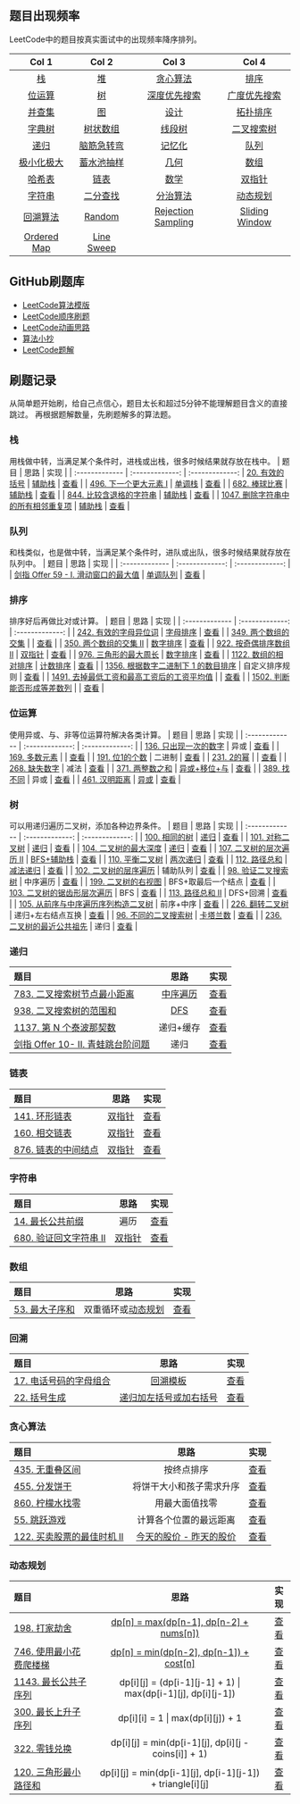 ## 题目出现频率

LeetCode中的题目按真实面试中的出现频率降序排列。

| Col 1 | Col 2 |  Col 3 | Col 4 |
| :-------------: | :-------------: | :-------------: | :-------------: |
| [栈](https://github.com/pwstrick/daily/blob/master/article/leetcode/stack.md) | [堆](https://github.com/pwstrick/daily/blob/master/article/leetcode/heap.md) | [贪心算法](https://github.com/pwstrick/daily/blob/master/article/leetcode/greedy.md) | [排序](https://github.com/pwstrick/daily/blob/master/article/leetcode/sort.md) |
| [位运算](https://github.com/pwstrick/daily/blob/master/article/leetcode/bit-manipulation.md) | [树](https://github.com/pwstrick/daily/blob/master/article/leetcode/tree.md) | [深度优先搜索](https://github.com/pwstrick/daily/blob/master/article/leetcode/depth-first-search.md) | [广度优先搜索](https://github.com/pwstrick/daily/blob/master/article/leetcode/breadth-first-search.md) |
| [并查集](https://github.com/pwstrick/daily/blob/master/article/leetcode/union-find.md) | [图](https://github.com/pwstrick/daily/blob/master/article/leetcode/graph.md) | [设计](https://github.com/pwstrick/daily/blob/master/article/leetcode/design.md) | [拓扑排序](https://github.com/pwstrick/daily/blob/master/article/leetcode/topological-sort.md) |
| [字典树](https://github.com/pwstrick/daily/blob/master/article/leetcode/trie.md) | [树状数组](https://github.com/pwstrick/daily/blob/master/article/leetcode/binary-indexed-tree.md) | [线段树](https://github.com/pwstrick/daily/blob/master/article/leetcode/segment-tree.md) | [二叉搜索树](https://github.com/pwstrick/daily/blob/master/article/leetcode/binary-search-tree.md) |
| [递归](https://github.com/pwstrick/daily/blob/master/article/leetcode/recursion.md) | [脑筋急转弯](https://github.com/pwstrick/daily/blob/master/article/leetcode/brainteaser.md) | [记忆化](https://github.com/pwstrick/daily/blob/master/article/leetcode/memoization.md) | [队列](https://github.com/pwstrick/daily/blob/master/article/leetcode/queue.md) |
| [极小化极大](https://github.com/pwstrick/daily/blob/master/article/leetcode/minimax.md) | [蓄水池抽样](https://github.com/pwstrick/daily/blob/master/article/leetcode/reservoir-sampling.md) | [几何](https://github.com/pwstrick/daily/blob/master/article/leetcode/geometry.md) | [数组](https://github.com/pwstrick/daily/blob/master/article/leetcode/array.md) |
| [哈希表](https://github.com/pwstrick/daily/blob/master/article/leetcode/hash-table.md) | [链表](https://github.com/pwstrick/daily/blob/master/article/leetcode/linked-list.md) | [数学](https://github.com/pwstrick/daily/blob/master/article/leetcode/math.md) | [双指针](https://github.com/pwstrick/daily/blob/master/article/leetcode/two-pointers.md) |
| [字符串](https://github.com/pwstrick/daily/blob/master/article/leetcode/string.md) | [二分查找](https://github.com/pwstrick/daily/blob/master/article/leetcode/binary-search.md) | [分治算法](https://github.com/pwstrick/daily/blob/master/article/leetcode/divide-and-conquer.md) | [动态规划](https://github.com/pwstrick/daily/blob/master/article/leetcode/dynamic-programming.md) |
| [回溯算法](https://github.com/pwstrick/daily/blob/master/article/leetcode/backtracking.md) | [Random](https://github.com/pwstrick/daily/blob/master/article/leetcode/random.md) | [Rejection Sampling](https://github.com/pwstrick/daily/blob/master/article/leetcode/rejection-sampling.md) | [Sliding Window](https://github.com/pwstrick/daily/blob/master/article/leetcode/sliding-window.md) |
| [Ordered Map](https://github.com/pwstrick/daily/blob/master/article/leetcode/ordered-map.md) | [Line Sweep](https://github.com/pwstrick/daily/blob/master/article/leetcode/line-sweep.md) | &nbsp; | &nbsp; |

## GitHub刷题库
* [LeetCode算法模版](https://github.com/greyireland/algorithm-pattern)
* [LeetCode顺序刷题](https://github.com/wind-liang/leetcode)
* [LeetCode动画思路](https://github.com/MisterBooo/LeetCodeAnimation)
* [算法小抄](https://github.com/labuladong/fucking-algorithm)
* [LeetCode题解](https://github.com/azl397985856/leetcode)

## 刷题记录
从简单题开始刷，给自己点信心，题目太长和超过5分钟不能理解题目含义的直接跳过。
再根据题解数量，先刷题解多的算法题。

### 栈
用栈做中转，当满足某个条件时，进栈或出栈，很多时候结果就存放在栈中。
| 题目 | 思路 | 实现  |
| :------------- | :-------------: | :-------------: |
[20. 有效的括号](https://leetcode-cn.com/problems/valid-parentheses/) | [辅助栈](https://leetcode-cn.com/problems/valid-parentheses/solution/zhu-bu-fen-xi-tu-jie-zhan-zhan-shi-zui-biao-zhun-d/) | [查看](https://github.com/pwstrick/daily/issues/1012) |
| [496. 下一个更大元素 I](https://leetcode-cn.com/problems/next-greater-element-i/) | [单调栈](https://leetcode-cn.com/problems/next-greater-element-i/solution/xia-yi-ge-geng-da-yuan-su-i-by-leetcode/) | [查看](https://github.com/pwstrick/daily/issues/1013) |
| [682. 棒球比赛](https://leetcode-cn.com/problems/baseball-game/) | [辅助栈](https://leetcode-cn.com/problems/baseball-game/solution/bang-qiu-bi-sai-by-leetcode/) | [查看](https://github.com/pwstrick/daily/issues/1014) |
| [844. 比较含退格的字符串](https://leetcode-cn.com/problems/backspace-string-compare/) | [辅助栈](https://leetcode-cn.com/problems/backspace-string-compare/solution/bi-jiao-han-tui-ge-de-zi-fu-chuan-by-leetcode/) | [查看](https://github.com/pwstrick/daily/issues/1015) |
| [1047. 删除字符串中的所有相邻重复项](https://leetcode-cn.com/problems/remove-all-adjacent-duplicates-in-string/) | [辅助栈](https://leetcode-cn.com/problems/remove-all-adjacent-duplicates-in-string/solution/shan-chu-zi-fu-chuan-zhong-de-suo-you-xiang-lin-zh/) | [查看](https://github.com/pwstrick/daily/issues/1016) |

### 队列
和栈类似，也是做中转，当满足某个条件时，进队或出队，很多时候结果就存放在队列中。
| 题目 | 思路 | 实现  |
| :------------- | :-------------: | :-------------: |
| [剑指 Offer 59 - I. 滑动窗口的最大值](https://leetcode-cn.com/problems/hua-dong-chuang-kou-de-zui-da-zhi-lcof/) | [单调队列](https://leetcode-cn.com/problems/hua-dong-chuang-kou-de-zui-da-zhi-lcof/solution/mian-shi-ti-59-i-hua-dong-chuang-kou-de-zui-da-1-6/) | [查看](https://github.com/pwstrick/daily/issues/1017) |

### 排序
排序好后再做比对或计算。
| 题目 | 思路 | 实现  |
| :------------- | :-------------: | :-------------: |
| [242. 有效的字母异位词](https://leetcode-cn.com/problems/valid-anagram/) | [字母排序](https://leetcode-cn.com/problems/valid-anagram/solution/you-xiao-de-zi-mu-yi-wei-ci-by-leetcode/) | [查看](https://github.com/pwstrick/daily/issues/1018) |
| [349. 两个数组的交集](https://leetcode-cn.com/problems/intersection-of-two-arrays/) |  | [查看](https://github.com/pwstrick/daily/issues/1019) |
| [350. 两个数组的交集 II](https://leetcode-cn.com/problems/intersection-of-two-arrays-ii/) | [数字排序](https://leetcode-cn.com/problems/intersection-of-two-arrays-ii/solution/liang-ge-shu-zu-de-jiao-ji-ii-by-leetcode/) | [查看](https://github.com/pwstrick/daily/issues/1020) |
| [922. 按奇偶排序数组 II](https://leetcode-cn.com/problems/sort-array-by-parity-ii/) | [双指针](https://leetcode-cn.com/problems/sort-array-by-parity-ii/solution/an-qi-ou-pai-xu-shu-zu-ii-by-leetcode/) | [查看](https://github.com/pwstrick/daily/issues/1021) |
| [976. 三角形的最大周长](https://leetcode-cn.com/problems/largest-perimeter-triangle/) | [数字排序](https://leetcode-cn.com/problems/largest-perimeter-triangle/solution/san-jiao-xing-de-zui-da-zhou-chang-by-leetcode/) | [查看](https://github.com/pwstrick/daily/issues/1022) |
| [1122. 数组的相对排序](https://leetcode-cn.com/problems/relative-sort-array/) | [计数排序](https://leetcode-cn.com/problems/relative-sort-array/solution/ming-que-bi-jiao-fang-shi-hou-xiang-zen-yao-pai-ji/) | [查看](https://github.com/pwstrick/daily/issues/1023) |
| [1356. 根据数字二进制下 1 的数目排序](https://leetcode-cn.com/problems/sort-integers-by-the-number-of-1-bits/) | 自定义排序规则 | [查看](https://github.com/pwstrick/daily/issues/1024) |
| [1491. 去掉最低工资和最高工资后的工资平均值](https://leetcode-cn.com/problems/average-salary-excluding-the-minimum-and-maximum-salary/) |  | [查看](https://github.com/pwstrick/daily/issues/1025) |
| [1502. 判断能否形成等差数列](https://leetcode-cn.com/problems/can-make-arithmetic-progression-from-sequence/) |  | [查看](https://github.com/pwstrick/daily/issues/1026) |

### 位运算
使用异或、与、非等位运算符解决各类计算。
| 题目 | 思路 | 实现  |
| :------------- | :-------------: | :-------------: |
| [136. 只出现一次的数字](https://leetcode-cn.com/problems/single-number/) | 异或 | [查看](https://github.com/pwstrick/daily/issues/1027) |
| [169. 多数元素](https://leetcode-cn.com/problems/majority-element/) |  | [查看](https://github.com/pwstrick/daily/issues/1028) |
| [191. 位1的个数](https://leetcode-cn.com/problems/number-of-1-bits/submissions/) | 二进制 | [查看](https://github.com/pwstrick/daily/issues/1029) |
| [231. 2的幂](https://leetcode-cn.com/problems/power-of-two/) |  | [查看](https://github.com/pwstrick/daily/issues/1030) |
| [268. 缺失数字](https://leetcode-cn.com/problems/missing-number/) | 减法 | [查看](https://github.com/pwstrick/daily/issues/1031) |
| [371. 两整数之和](https://leetcode-cn.com/problems/sum-of-two-integers/) | [异或+移位+与](https://leetcode-cn.com/problems/sum-of-two-integers/solution/wei-yun-suan-xiang-jie-yi-ji-zai-python-zhong-xu-y/) | [查看](https://github.com/pwstrick/daily/issues/1032) |
| [389. 找不同](https://leetcode-cn.com/problems/find-the-difference/) | 异或 | [查看](https://github.com/pwstrick/daily/issues/1033) |
| [461. 汉明距离](https://leetcode-cn.com/problems/hamming-distance/) | [异或](https://leetcode-cn.com/problems/hamming-distance/solution/yi-ming-ju-chi-by-leetcode/) | [查看](https://github.com/pwstrick/daily/issues/1034) |

### 树
可以用递归遍历二叉树，添加各种边界条件。
| 题目 | 思路 | 实现  |
| :------------- | :-------------: | :-------------: |
| [100. 相同的树](https://leetcode-cn.com/problems/same-tree/) | [递归](https://leetcode-cn.com/problems/same-tree/solution/hua-jie-suan-fa-100-xiang-tong-de-shu-by-guanpengc/) | [查看](https://github.com/pwstrick/daily/issues/1035) |
| [101. 对称二叉树](https://leetcode-cn.com/problems/symmetric-tree/) | [递归](https://leetcode-cn.com/problems/symmetric-tree/solution/dong-hua-yan-shi-101-dui-cheng-er-cha-shu-by-user7/) | [查看](https://github.com/pwstrick/daily/issues/1036) |
| [104. 二叉树的最大深度](https://leetcode-cn.com/problems/maximum-depth-of-binary-tree/) | [递归](https://leetcode-cn.com/problems/maximum-depth-of-binary-tree/solution/er-cha-shu-de-zui-da-shen-du-by-leetcode/) | [查看](https://github.com/pwstrick/daily/issues/1037) |
| [107. 二叉树的层次遍历 II](https://leetcode-cn.com/problems/binary-tree-level-order-traversal-ii/) | [BFS+辅助栈](https://leetcode-cn.com/problems/binary-tree-level-order-traversal-ii/solution/shi-yong-zhan-jin-xing-zhong-zhuan-by-liu-lang-xi-/) | [查看](https://github.com/pwstrick/daily/issues/1038) |
| [110. 平衡二叉树](https://leetcode-cn.com/problems/balanced-binary-tree/) | [两次递归](https://leetcode-cn.com/problems/balanced-binary-tree/solution/ping-heng-er-cha-shu-by-leetcode/) | [查看](https://github.com/pwstrick/daily/issues/1039) |
| [112. 路径总和](https://leetcode-cn.com/problems/path-sum/) | [减法递归](https://leetcode-cn.com/problems/path-sum/solution/lu-jing-zong-he-by-leetcode-solution/) | [查看](https://github.com/pwstrick/daily/issues/1040) |
| [102. 二叉树的层序遍历](https://leetcode-cn.com/problems/binary-tree-level-order-traversal/) | 辅助队列 | [查看](https://github.com/pwstrick/daily/issues/1063) |
| [98. 验证二叉搜索树](https://leetcode-cn.com/problems/validate-binary-search-tree/) | 中序遍历 | [查看](https://github.com/pwstrick/daily/issues/1064) |
| [199. 二叉树的右视图](https://leetcode-cn.com/problems/binary-tree-right-side-view/) | BFS+取最后一个结点 | [查看](https://github.com/pwstrick/daily/issues/1065) |
| [103. 二叉树的锯齿形层次遍历](https://leetcode-cn.com/problems/binary-tree-zigzag-level-order-traversal/) | BFS | [查看](https://github.com/pwstrick/daily/issues/1066) |
| [113. 路径总和 II](https://leetcode-cn.com/problems/path-sum-ii/) | DFS+回溯 | [查看](https://github.com/pwstrick/daily/issues/1067) |
| [105. 从前序与中序遍历序列构造二叉树](https://leetcode-cn.com/problems/construct-binary-tree-from-preorder-and-inorder-traversal/) | 前序+中序 | [查看](https://github.com/pwstrick/daily/issues/1068) |
| [226. 翻转二叉树](https://leetcode-cn.com/problems/invert-binary-tree/) | 递归+左右结点互换 | [查看](https://github.com/pwstrick/daily/issues/1069) |
| [96. 不同的二叉搜索树](https://leetcode-cn.com/problems/unique-binary-search-trees/) | [卡塔兰数](https://leetcode-cn.com/problems/unique-binary-search-trees/solution/bu-tong-de-er-cha-sou-suo-shu-by-leetcode-solution/) | [查看](https://github.com/pwstrick/daily/issues/1071) |
| [236. 二叉树的最近公共祖先](https://leetcode-cn.com/problems/lowest-common-ancestor-of-a-binary-tree/) | 递归 | [查看](https://github.com/pwstrick/daily/issues/1072) |

### 递归
| 题目 | 思路 | 实现  |
| :------------- | :-------------: | :-------------: |
| [783. 二叉搜索树节点最小距离](https://leetcode-cn.com/problems/minimum-distance-between-bst-nodes/) | [中序遍历](https://leetcode-cn.com/problems/minimum-distance-between-bst-nodes/solution/er-cha-sou-suo-shu-jie-dian-zui-xiao-ju-chi-by-lee/) | [查看](https://github.com/pwstrick/daily/issues/1041) |
| [938. 二叉搜索树的范围和](https://leetcode-cn.com/problems/range-sum-of-bst/) | [DFS](https://leetcode-cn.com/problems/range-sum-of-bst/solution/hua-jie-suan-fa-938-er-cha-sou-suo-shu-de-fan-wei-/) | [查看](https://github.com/pwstrick/daily/issues/1042) |
| [1137. 第 N 个泰波那契数](https://leetcode-cn.com/problems/n-th-tribonacci-number/) | 递归+缓存 | [查看](https://github.com/pwstrick/daily/issues/1043) |
| [剑指 Offer 10- II. 青蛙跳台阶问题](https://leetcode-cn.com/problems/qing-wa-tiao-tai-jie-wen-ti-lcof/) | 递归 | [查看](https://github.com/pwstrick/daily/issues/1044) |

### 链表
| 题目 | 思路 | 实现  |
| :------------- | :-------------: | :-------------: |
| [141. 环形链表](https://leetcode-cn.com/problems/linked-list-cycle/) | [双指针](https://leetcode-cn.com/problems/linked-list-cycle/solution/huan-xing-lian-biao-by-leetcode/) | [查看](https://github.com/pwstrick/daily/issues/1045) |
| [160. 相交链表](https://leetcode-cn.com/problems/intersection-of-two-linked-lists/) | [双指针](https://leetcode-cn.com/problems/intersection-of-two-linked-lists/solution/xiang-jiao-lian-biao-by-leetcode/) | [查看](https://github.com/pwstrick/daily/issues/1046) |
| [876. 链表的中间结点](https://leetcode-cn.com/problems/middle-of-the-linked-list/) | [双指针](https://leetcode-cn.com/problems/middle-of-the-linked-list/solution/lian-biao-de-zhong-jian-jie-dian-by-leetcode-solut/) | [查看](https://github.com/pwstrick/daily/issues/1047) |

### 字符串
| 题目 | 思路 | 实现  |
| :------------- | :-------------: | :-------------: |
| [14. 最长公共前缀](https://leetcode-cn.com/problems/longest-common-prefix/) | 遍历 | [查看](https://github.com/pwstrick/daily/issues/1048) |
| [680. 验证回文字符串 Ⅱ](https://leetcode-cn.com/problems/valid-palindrome-ii/) | [双指针](https://leetcode-cn.com/problems/valid-palindrome-ii/solution/shan-chu-zuo-zhi-huo-you-zhi-zhen-zi-fu-pan-duan-s/) | [查看](https://github.com/pwstrick/daily/issues/1049) |

### 数组
| 题目 | 思路 | 实现  |
| :------------- | :-------------: | :-------------: |
| [53. 最大子序和](https://leetcode-cn.com/problems/maximum-subarray/) | 双重循环或[动态规划](https://leetcode-cn.com/problems/maximum-subarray/solution/zui-da-zi-xu-he-by-leetcode-solution/) | [查看](https://github.com/pwstrick/daily/issues/1050) |

### 回溯
| 题目 | 思路 | 实现  |
| :------------- | :-------------: | :-------------: |
| [17. 电话号码的字母组合](https://leetcode-cn.com/problems/letter-combinations-of-a-phone-number/) | [回溯模板](https://www.cnblogs.com/strick/p/13384038.html) | [查看](https://github.com/pwstrick/daily/issues/1059) |
| [22. 括号生成](https://leetcode-cn.com/problems/generate-parentheses/) | [递归加左括号或加右括号](https://leetcode-cn.com/problems/generate-parentheses/solution/gua-hao-sheng-cheng-by-leetcode-solution/) | [查看](https://github.com/pwstrick/daily/issues/1060) |

### 贪心算法
| 题目 | 思路 | 实现  |
| :------------- | :-------------: | :-------------: |
| [435. 无重叠区间](https://leetcode-cn.com/problems/non-overlapping-intervals/) | 按终点排序 | [查看](https://github.com/pwstrick/daily/issues/1053) |
| [455. 分发饼干](https://leetcode-cn.com/problems/assign-cookies/) | 将饼干大小和孩子需求升序 | [查看](https://github.com/pwstrick/daily/issues/1054) |
| [860. 柠檬水找零](https://leetcode-cn.com/problems/lemonade-change/) | 用最大面值找零 | [查看](https://github.com/pwstrick/daily/issues/1055) |
| [55. 跳跃游戏](https://leetcode-cn.com/problems/jump-game/) | 计算各个位置的最远距离 | [查看](https://github.com/pwstrick/daily/issues/1061) |
| [122. 买卖股票的最佳时机 II](https://leetcode-cn.com/problems/best-time-to-buy-and-sell-stock-ii/) | [今天的股价 - 昨天的股价](https://leetcode-cn.com/problems/best-time-to-buy-and-sell-stock-ii/solution/tan-xin-suan-fa-by-liweiwei1419-2/) | [查看](https://github.com/pwstrick/daily/issues/1062) |

### 动态规划
| 题目 | 思路 | 实现  |
| :------------- | :-------------: | :-------------: |
| [198. 打家劫舍](https://leetcode-cn.com/problems/house-robber/) | [dp[n] = max(dp[n-1], dp[n-2] + nums[n])](https://leetcode-cn.com/problems/house-robber/solution/hua-jie-suan-fa-198-da-jia-jie-she-by-guanpengchn/) | [查看](https://github.com/pwstrick/daily/issues/1051) |
| [746. 使用最小花费爬楼梯](https://leetcode-cn.com/problems/min-cost-climbing-stairs/) | [dp[n] = min(dp[n-2], dp[n-1]) + cost[n]](https://leetcode-cn.com/problems/min-cost-climbing-stairs/solution/yi-bu-yi-bu-tui-dao-dong-tai-gui-hua-de-duo-chong-/) | [查看](https://github.com/pwstrick/daily/issues/1052) |
| [1143. 最长公共子序列](https://leetcode-cn.com/problems/longest-common-subsequence/) | dp[i][j] = (dp[i-1][j-1] + 1) \| max(dp[i-1][j], dp[i][j-1]) | [查看](https://github.com/pwstrick/daily/issues/1056) |
| [300. 最长上升子序列](https://leetcode-cn.com/problems/longest-increasing-subsequence/) | dp[i][i] = 1 \| max(dp[i][j]) + 1 | [查看](https://github.com/pwstrick/daily/issues/1057) |
| [322. 零钱兑换](https://leetcode-cn.com/problems/coin-change/) | dp[i][j] = min(dp[i-1][j], dp[i][j - coins[i]] + 1) | [查看](https://github.com/pwstrick/daily/issues/1058) |
| [120. 三角形最小路径和](https://leetcode-cn.com/problems/triangle/) | dp[i][j] = min(dp[i-1][j], dp[i-1][j-1]) + triangle[i][j] | [查看](https://github.com/pwstrick/daily/issues/1070) |

